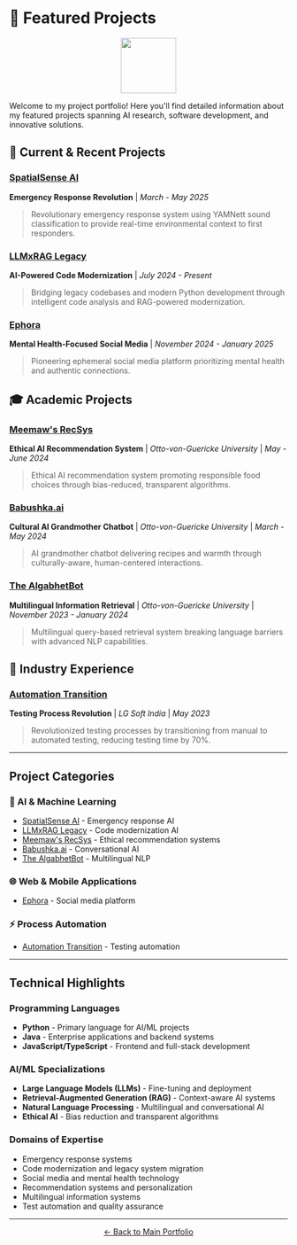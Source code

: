 # 🎨 Featured Projects

<div align="center">
<img src="https://user-images.githubusercontent.com/74038190/212284087-bbe7e430-757e-4901-90bf-4cd2ce3e1852.gif" width="100">
</div>

Welcome to my project portfolio! Here you'll find detailed information about my featured projects spanning AI research, software development, and innovative solutions.

## 🚀 Current & Recent Projects

### [SpatialSense AI](spatialsense-ai.md)
**Emergency Response Revolution** | *March - May 2025*
> Revolutionary emergency response system using YAMNett sound classification to provide real-time environmental context to first responders.

### [LLMxRAG Legacy](llmxrag-legacy.md)
**AI-Powered Code Modernization** | *July 2024 - Present*
> Bridging legacy codebases and modern Python development through intelligent code analysis and RAG-powered modernization.

### [Ephora](ephora.md)
**Mental Health-Focused Social Media** | *November 2024 - January 2025*
> Pioneering ephemeral social media platform prioritizing mental health and authentic connections.

## 🎓 Academic Projects

### [Meemaw's RecSys](meemaws-recsys.md)
**Ethical AI Recommendation System** | *Otto-von-Guericke University* | *May - June 2024*
> Ethical AI recommendation system promoting responsible food choices through bias-reduced, transparent algorithms.

### [Babushka.ai](babushka-ai.md)
**Cultural AI Grandmother Chatbot** | *Otto-von-Guericke University* | *March - May 2024*
> AI grandmother chatbot delivering recipes and warmth through culturally-aware, human-centered interactions.

### [The AlgabhetBot](algabhet-bot.md)
**Multilingual Information Retrieval** | *Otto-von-Guericke University* | *November 2023 - January 2024*
> Multilingual query-based retrieval system breaking language barriers with advanced NLP capabilities.

## 💼 Industry Experience

### [Automation Transition](automation-transition.md)
**Testing Process Revolution** | *LG Soft India* | *May 2023*
> Revolutionized testing processes by transitioning from manual to automated testing, reducing testing time by 70%.

---

## Project Categories

### 🤖 AI & Machine Learning
- [SpatialSense AI](spatialsense-ai.md) - Emergency response AI
- [LLMxRAG Legacy](llmxrag-legacy.md) - Code modernization AI
- [Meemaw's RecSys](meemaws-recsys.md) - Ethical recommendation systems
- [Babushka.ai](babushka-ai.md) - Conversational AI
- [The AlgabhetBot](algabhet-bot.md) - Multilingual NLP

### 🌐 Web & Mobile Applications
- [Ephora](ephora.md) - Social media platform

### ⚡ Process Automation
- [Automation Transition](automation-transition.md) - Testing automation

---

## Technical Highlights

### Programming Languages
- **Python** - Primary language for AI/ML projects
- **Java** - Enterprise applications and backend systems
- **JavaScript/TypeScript** - Frontend and full-stack development

### AI/ML Specializations
- **Large Language Models (LLMs)** - Fine-tuning and deployment
- **Retrieval-Augmented Generation (RAG)** - Context-aware AI systems
- **Natural Language Processing** - Multilingual and conversational AI
- **Ethical AI** - Bias reduction and transparent algorithms

### Domains of Expertise
- Emergency response systems
- Code modernization and legacy system migration
- Social media and mental health technology
- Recommendation systems and personalization
- Multilingual information systems
- Test automation and quality assurance

---

<div align="center">

[← Back to Main Portfolio](../README.md)

</div>